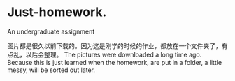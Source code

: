 # Just-homework.
An undergraduate assignment

图片都是很久以前下载的。因为这是刚学的时候的作业，都放在一个文件夹了，有点乱，以后会整理。
The pictures were downloaded a long time ago. Because this is just learned when the homework, are put in a folder, a little messy, will be sorted out later.
